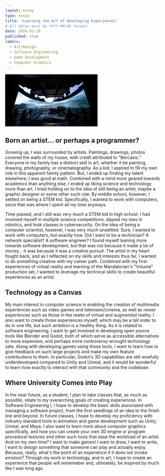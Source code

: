 ```yaml
---
layout: essay
type: essay
title: "Learning the Art of Developing Experiences"
# All dates must be YYYY-MM-DD format!
date: 2024-01-18
published: true
labels:
  - Art/Design
  - Software Engineering
  - Game Development
  - Computer Graphics
---
```


<img width="300px" class="rounded float-start pe-4" src="../img/art-experiences.jpg">

## Born an artist... or perhaps a programmer?

Growing up, I was surrounded by artists. Paintings, drawings, photos covered the walls of my house, with credit attributed to "Bercasio." Everyone in my family has a distinct skill in art, whether it be painting, drawing, photography, or cinematography. As a kid, I aspired to fill my own role in this apparent family pattern. But, I ended up finding my talent elsewhere; I was good at math. Combined with a mind more geared towards academics than anything else, I ended up liking science and technology more than art. I tried holding on to the idea of still being an artist, maybe a graphic designer or some other such role. By middle school, however, I settled on being a STEM kid. Specifically, I wanted to work with computers, since that was where I spent all my time anyways.

Time passed, and I still was very much a STEM kid in high school. I had involved myself in multiple science competitions, dipped my toes in robotics, and took classes in cybersecurity. On the idea of being a computer scientist, however, I was very much unsettled. Sure, I wanted to work with computers, but exactly how. Did I want to be a technician? A network specialist? A software engineer? I found myself leaning more towards software development, but that was not because it made a lot of money... it was because it was a creative pursuit. The artist in my heart fought back, and as I reflected on my skills and interests thus far, I wanted to do something creative with my career path. Combined with my first experiences of virtual reality and learning of the Mandalorian's "Volume" production set, I wanted to leverage my technical skills to create beautiful experiences as an artist.

## Technology as a Canvas

My main interest in computer science is enabling the creation of multimedia experiences such as video games and television/cinema, as well as newer experiences such as those in the realm of virtual and augmented reality. I also want to create those experiences myself, which may be a tall order to do in one life, but such ambition is a healthy thing. As it is related to software engineering, I want to get involved in developing open source tools like Blender and Godot, both of which serve as accessible alternatives to more expensive, and perhaps more controversy-wrought technology sets. Along with developing games using those tools, I want to learn how to give feedback on such large projects and make my own feature contributions to them. In particular, Godot's 3D capabilities are still woefully underdeveloped compared to Unity and Unreal, and it would be wonderful to learn how exactly to interact with that community and the codebase.

## Where University Comes into Play

In the near future, as a student, I plan to take classes that, as much as possible, relate to my overarching goals of creating experiences. In Software Engineering I, I hope to develop the basic skills associated with managing a software project, from the first seedlings of an idea to the finish line and beyond. In future classes, I hope to develop my proficiency with industry standard tools in animation and game development such as Unity, Unreal, and Maya. I also want to learn more about computer graphics specifically, and how you can create your own 3D engine or program procedural textures and other such tools that ease the workload of an artist. And on my own time? I want to make games! I want to draw, I want to write, I want to design something that someone can play and actually enjoy. Because, really, what's the point of an experience if it does not invoke emotion? Through my work in technology, and in art, I hope to create an experience that people will rememeber and, ultimately, be inspired by much like I was long ago.
